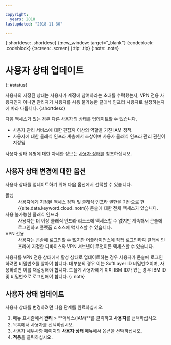 ```yaml
---

copyright:
  years: 2018
lastupdated: "2018-11-30"

---
```



{:shortdesc: .shortdesc}
{:new_window: target="_blank"}
{:codeblock: .codeblock}
{:screen: .screen}
{:tip: .tip}
{:note: .note}

# 사용자 상태 업데이트
{: #status}

사용자의 지정된 상태는 사용자가 계정에 참여하라는 초대를 수락했는지, VPN 전용 사용자인지 아니면 관리자가 사용자를 사용 불가능한 클래식 인프라 사용자로 설정하는지에 따라 다릅니다.
{:shortdesc}

다음 액세스가 있는 경우 다른 사용자의 상태를 업데이트할 수 있습니다.

  * 사용자 관리 서비스에 대한 편집자 이상의 역할을 가진 IAM 정책.
  * 사용자에 대한 클래식 인프라 계층에서 조상이며 사용자 클래식 인프라 관리 권한이 지정됨

사용자 상태 유형에 대한 자세한 정보는 [사용자 상태](/docs/iam/userstatus.html#status)를 참조하십시오.

## 사용자 상태 변경에 대한 옵션

사용자 상태를 업데이트하기 위해 다음 옵션에서 선택할 수 있습니다.

<dl>
<dt>활성</dt>
<dd>사용자에게 지정된 액세스 정책 및 클래식 인프라 권한을 기반으로 한 {{site.data.keyword.cloud_notm}} 콘솔에 대한 전체 액세스가 있습니다.</dd>
<dt>사용 불가능한 클래식 인프라</dt>
<dd>사용자는 더 이상 클래식 인프라 리소스에 액세스할 수 없지만 계속해서 콘솔에 로그인하고 플랫폼 리소스에 액세스할 수 있습니다.</dd>
<dt>VPN 전용</dt>
<dd>사용자는 콘솔에 로그인할 수 없지만 어플라이언스에 직접 로그인하여 클래식 인프라에 지정한 디바이스와 VPN 서브넷이 무엇이든 액세스할 수 있습니다.</dd>
</dl>

사용자를 VPN 전용 상태에서 활성 상태로 업데이트하는 경우 사용자가 콘솔에 로그인하려면 비밀번호를 알아야 합니다. 대부분의 경우 이는 SoftLayer ID 비밀번호이며, 사용하려면 이를 재설정해야 합니다. 드물게 사용자에게 이미 IBM ID가 있는 경우 IBM ID 및 비밀번호로 로그인해야 합니다.
{: note}

## 사용자 상태 업데이트

사용자 상태를 변경하려면 다음 단계를 완료하십시오.

1. 메뉴 표시줄에서 **관리** &gt; **액세스(IAM)**를 클릭하고 **사용자**를 선택하십시오.
2. 목록에서 사용자를 선택하십시오.
3. 사용자 세부사항 페이지의 **사용자 상태** 메뉴에서 옵션을 선택하십시오.  
4. **적용**을 클릭하십시오.
